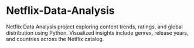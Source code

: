 # Netflix-Data-Analysis
Netflix Data Analysis project exploring content trends, ratings, and global distribution using Python. Visualized insights include genres, release years, and countries across the Netflix catalog.
